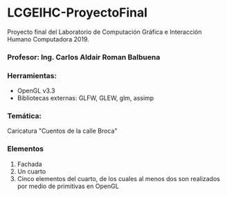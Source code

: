 # LCGEIHC-ProyectoFinal
Proyecto final del Laboratorio de Computación Gráfica e Interacción Humano Computadora 2019.

### Profesor: Ing. Carlos Aldair Roman Balbuena

### Herramientas:
- OpenGL v3.3
- Bibliotecas externas: GLFW, GLEW, glm, assimp

### Temática:
Caricatura "Cuentos de la calle Broca"

### Elementos
1. Fachada
2. Un cuarto
3. Cinco elementos del cuarto, de los cuales al menos dos son realizados por medio de primitivas en OpenGL
